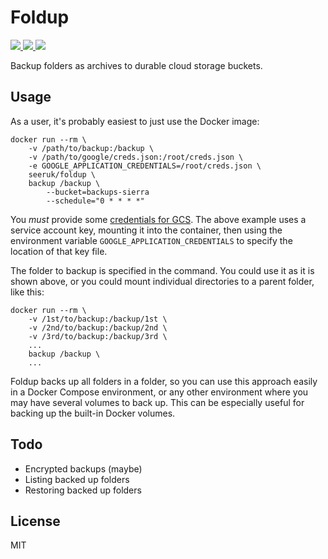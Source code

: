# Foldup

<p>
    <a href="https://travis-ci.org/SeerUK/foldup">
        <img src="https://api.travis-ci.org/SeerUK/foldup.svg?branch=master" />
    </a>
    <a href="https://goreportcard.com/report/github.com/SeerUK/foldup">
        <img src="https://goreportcard.com/badge/github.com/SeerUK/foldup" />
    </a>
    <a href="https://github.com/SeerUK/foldup/releases">
        <img src="https://img.shields.io/github/release/SeerUK/foldup.svg" />
    </a>
</p>

Backup folders as archives to durable cloud storage buckets.

## Usage

As a user, it's probably easiest to just use the Docker image:

```
docker run --rm \
    -v /path/to/backup:/backup \
    -v /path/to/google/creds.json:/root/creds.json \
    -e GOOGLE_APPLICATION_CREDENTIALS=/root/creds.json \ 
    seeruk/foldup \
    backup /backup \ 
        --bucket=backups-sierra
        --schedule="0 * * * *"
```

You _must_ provide some [credentials for GCS][1]. The above example uses a service account key, 
mounting it into the container, then using the environment variable `GOOGLE_APPLICATION_CREDENTIALS`
to specify the location of that key file.

The folder to backup is specified in the command. You could use it as it is shown above, or you 
could mount individual directories to a parent folder, like this:

```
docker run --rm \
    -v /1st/to/backup:/backup/1st \
    -v /2nd/to/backup:/backup/2nd \
    -v /3rd/to/backup:/backup/3rd \
    ...
    backup /backup \ 
    ...
```

Foldup backs up all folders in a folder, so you can use this approach easily in a Docker Compose 
environment, or any other environment where you may have several volumes to back up. This can be 
especially useful for backing up the built-in Docker volumes.

## Todo

* Encrypted backups (maybe)
* Listing backed up folders
* Restoring backed up folders

## License

MIT

[1]: https://developers.google.com/identity/protocols/application-default-credentials
